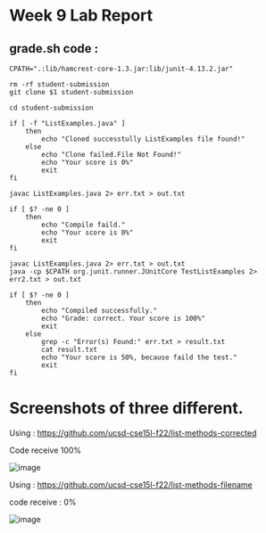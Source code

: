 # Week 9 Lab Report

## grade.sh code :

```
CPATH=".:lib/hamcrest-core-1.3.jar:lib/junit-4.13.2.jar"

rm -rf student-submission
git clone $1 student-submission

cd student-submission

if [ -f "ListExamples.java" ]
    then
        echo "Cloned successtully ListExamples file found!"
    else
        echo "Clone failed.File Not Found!"
        echo "Your score is 0%"
        exit 
fi

javac ListExamples.java 2> err.txt > out.txt

if [ $? -ne 0 ]
    then
        echo "Compile faild."
        echo "Your score is 0%"
        exit 
fi

javac ListExamples.java 2> err.txt > out.txt    
java -cp $CPATH org.junit.runner.JUnitCore TestListExamples 2> err2.txt > out.txt

if [ $? -ne 0 ]
    then
        echo "Compiled successfully."
        echo "Grade: correct. Your score is 100%"
        exit 
    else
        grep -c "Error(s) Found:" err.txt > result.txt
        cat result.txt
        echo "Your score is 50%, because faild the test."
        exit 
fi
```

# Screenshots of three different.

Using : https://github.com/ucsd-cse15l-f22/list-methods-corrected

Code receive 100%

![image](https://user-images.githubusercontent.com/114322721/204200631-4c6fccc6-4fd5-4c87-9876-b6f828655174.png)

Using : https://github.com/ucsd-cse15l-f22/list-methods-filename

code receive : 0% 

![image](https://user-images.githubusercontent.com/114322721/204201581-1a0a026e-8c81-40ef-b2b2-b384f3db8804.png)
